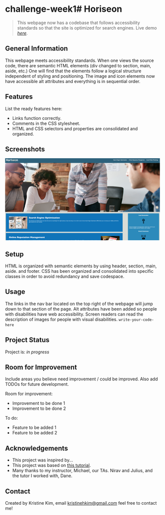 # challenge-week1# Horiseon
> This webpage now has a codebase that follows accessibility standards so that the site is optimized for search engines.
> Live demo [_here_](https://kristinehkim.github.io/challenge-week1/). <!-- If you have the project hosted somewhere, include the link here. -->


## General Information
This webpage meets accessibility standards.  When one views the source code, there are semantic HTML elements (div changed to section, main, aside, etc.)  One will find that the elements follow a logical structure independent of styling and positioning.  The image and icon elements now have accessible alt attributes and everything is in sequential order.
<!-- You don't have to answer all the questions - just the ones relevant to your project. -->


## Features
List the ready features here:
- Links function correctly.
- Comments in the CSS stylesheet.
- HTML and CSS selectors and properties are consolidated and organized.


## Screenshots
![Example screenshot](./assets/images/screenshot.png)
<!-- If you have screenshots you'd like to share, include them here. -->


## Setup
HTML is organized with semantic elements by using header, section, main, aside. and footer.  CSS has been organized and consolidated into specific classes in order to avoid redundancy and save codespace.


## Usage
The links in the nav bar located on the top right of the webpage will jump down to that section of the page. Alt attributes have been added so people with disabilities have web accessibility.  Screen readers can read the description of images for people with visual disabilities.
`write-your-code-here`


## Project Status
Project is: _in progress_ 


## Room for Improvement
Include areas you believe need improvement / could be improved. Also add TODOs for future development.

Room for improvement:
- Improvement to be done 1
- Improvement to be done 2

To do:
- Feature to be added 1
- Feature to be added 2


## Acknowledgements
- This project was inspired by...
- This project was based on [this tutorial](https://www.example.com).
- Many thanks to my instructor, Michael, our TAs. Nirav and Julius, and the tutor I worked with, Dane.


## Contact
Created by Kristine Kim, email kristinehkim@gmail.com feel free to contact me!


<!-- Optional -->
<!-- ## License -->
<!-- This project is open source and available under the [... License](). -->

<!-- You don't have to include all sections - just the one's relevant to your project -->